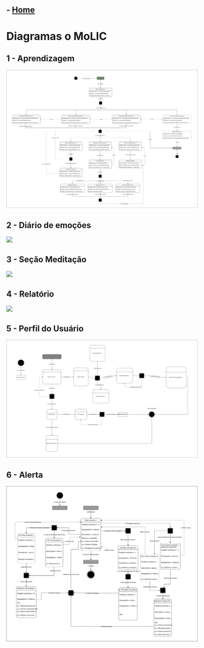 ## - [Home](/README.md)
# Diagramas o MoLIC
## 1 - Aprendizagem
<img src="./images/Aprendizado-MoLIC.drawio.svg">

## 2 - Diário de emoções
<img src="./imagens/MoLIC_Diario.drawio.svg">

## 3 - Seção Meditação
<img src="./images/">

## 4 - Relatório
<img src="./images/MoLIC-relatórios.drawio.svg">

## 5 - Perfil do Usuário
<img src="./images/MoLIC-de-Perfil.drawio.svg">

## 6 - Alerta
<img src="./images/alerta-Molic.drawio.svg">
